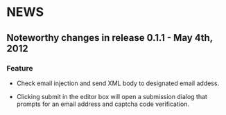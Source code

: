 # NEWS

## Noteworthy changes in release 0.1.1 - May 4th, 2012

### Feature
* Check email injection and send XML body to designated email addess.

* Clicking submit in the editor box will open a submission dialog that prompts for an email address and captcha code verification.
